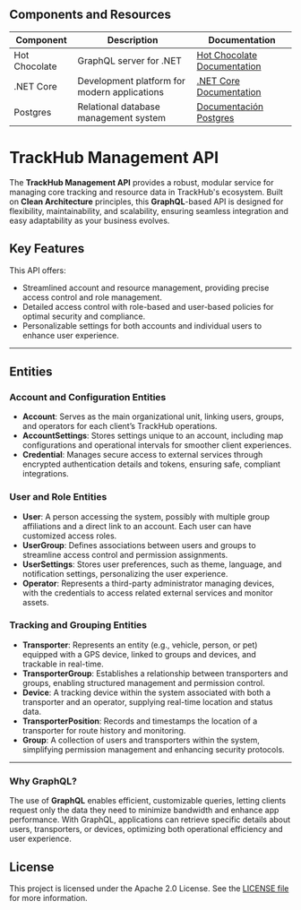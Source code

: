 ﻿## Components and Resources

| Component                | Description                                           | Documentation                                                                 |
|--------------------------|-------------------------------------------------------|-------------------------------------------------------------------------------|
| Hot Chocolate            | GraphQL server for .NET                               | [Hot Chocolate Documentation](https://chillicream.com/docs/hotchocolate/v13)  |
| .NET Core                | Development platform for modern applications          | [.NET Core Documentation](https://learn.microsoft.com/en-us/dotnet/core/whats-new/dotnet-9/overview) |
| Postgres                 | Relational database management system                 | [Documentación Postgres](https://www.postgresql.org/)                         |

# TrackHub Management API

The **TrackHub Management API** provides a robust, modular service for managing core tracking and resource data in TrackHub's ecosystem. Built on **Clean Architecture** principles, this **GraphQL**-based API is designed for flexibility, maintainability, and scalability, ensuring seamless integration and easy adaptability as your business evolves.

## Key Features

This API offers:
- Streamlined account and resource management, providing precise access control and role management.
- Detailed access control with role-based and user-based policies for optimal security and compliance.
- Personalizable settings for both accounts and individual users to enhance user experience.

---

## Entities

### Account and Configuration Entities

- **Account**: Serves as the main organizational unit, linking users, groups, and operators for each client’s TrackHub operations.
- **AccountSettings**: Stores settings unique to an account, including map configurations and operational intervals for smoother client experiences.
- **Credential**: Manages secure access to external services through encrypted authentication details and tokens, ensuring safe, compliant integrations.

### User and Role Entities

- **User**: A person accessing the system, possibly with multiple group affiliations and a direct link to an account. Each user can have customized access roles.
- **UserGroup**: Defines associations between users and groups to streamline access control and permission assignments.
- **UserSettings**: Stores user preferences, such as theme, language, and notification settings, personalizing the user experience.
- **Operator**: Represents a third-party administrator managing devices, with the credentials to access related external services and monitor assets.

### Tracking and Grouping Entities

- **Transporter**: Represents an entity (e.g., vehicle, person, or pet) equipped with a GPS device, linked to groups and devices, and trackable in real-time.
- **TransporterGroup**: Establishes a relationship between transporters and groups, enabling structured management and permission control.
- **Device**: A tracking device within the system associated with both a transporter and an operator, supplying real-time location and status data.
- **TransporterPosition**: Records and timestamps the location of a transporter for route history and monitoring.
- **Group**: A collection of users and transporters within the system, simplifying permission management and enhancing security protocols.

---

### Why GraphQL?

The use of **GraphQL** enables efficient, customizable queries, letting clients request only the data they need to minimize bandwidth and enhance app performance. With GraphQL, applications can retrieve specific details about users, transporters, or devices, optimizing both operational efficiency and user experience.

## License

This project is licensed under the Apache 2.0 License. See the [LICENSE file](https://www.apache.org/licenses/LICENSE-2.0) for more information.